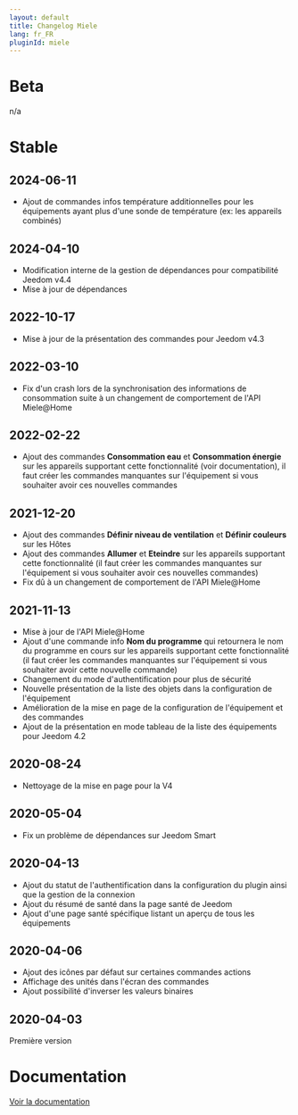 ```yaml
---
layout: default
title: Changelog Miele
lang: fr_FR
pluginId: miele
---
```


# Beta

n/a

# Stable

## 2024-06-11

- Ajout de commandes infos température additionnelles pour les équipements ayant plus d'une sonde de température (ex: les appareils combinés)

## 2024-04-10

- Modification interne de la gestion de dépendances pour compatibilité Jeedom v4.4
- Mise à jour de dépendances

## 2022-10-17

- Mise à jour de la présentation des commandes pour Jeedom v4.3

## 2022-03-10

- Fix d'un crash  lors de la synchronisation des informations de consommation suite à un changement de comportement de l'API Miele@Home

## 2022-02-22

- Ajout des commandes **Consommation eau** et **Consommation énergie** sur les appareils supportant cette fonctionnalité (voir documentation), il faut créer les commandes manquantes sur l'équipement si vous souhaiter avoir ces nouvelles commandes

## 2021-12-20

- Ajout des commandes **Définir niveau de ventilation** et **Définir couleurs** sur les Hôtes
- Ajout des commandes **Allumer** et **Eteindre** sur les appareils supportant cette fonctionnalité (il faut créer les commandes manquantes sur l'équipement si vous souhaiter avoir ces nouvelles commandes)
- Fix dû à un changement de comportement de l'API Miele@Home

## 2021-11-13

- Mise à jour de l'API Miele@Home
- Ajout d'une commande info **Nom du programme** qui retournera le nom du programme en cours sur les appareils supportant cette fonctionnalité (il faut créer les commandes manquantes sur l'équipement si vous souhaiter avoir cette nouvelle commande)
- Changement du mode d'authentification pour plus de sécurité
- Nouvelle présentation de la liste des objets dans la configuration de l'équipement
- Amélioration de la mise en page de la configuration de l'équipement et des commandes
- Ajout de la présentation en mode tableau de la liste des équipements pour Jeedom 4.2

## 2020-08-24

- Nettoyage de la mise en page pour la V4

## 2020-05-04

- Fix un problème de dépendances sur Jeedom Smart

## 2020-04-13

- Ajout du statut de l'authentification dans la configuration du plugin ainsi que la gestion de la connexion
- Ajout du résumé de santé dans la page santé de Jeedom
- Ajout d'une page santé spécifique listant un aperçu de tous les équipements

## 2020-04-06

- Ajout des icônes par défaut sur certaines commandes actions
- Affichage des unités dans l'écran des commandes
- Ajout possibilité d'inverser les valeurs binaires

## 2020-04-03

Première version

# Documentation

[Voir la documentation]({{site.baseurl}}/{{page.pluginId}}/{{page.lang}})
